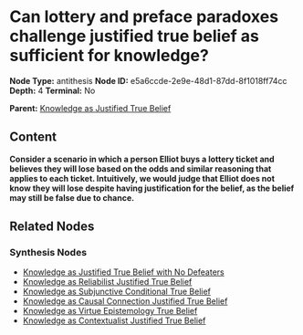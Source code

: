 # Can lottery and preface paradoxes challenge justified true belief as sufficient for knowledge?

**Node Type:** antithesis
**Node ID:** e5a6ccde-2e9e-48d1-87dd-8f1018ff74cc
**Depth:** 4
**Terminal:** No

**Parent:** [Knowledge as Justified True Belief](knowledge-as-justified-true-belief-synthesis-a820f1a7-77ed-4fcb-bdfe-360d5c631bc0.md)

## Content

**Consider a scenario in which a person Elliot buys a lottery ticket and believes they will lose based on the odds and similar reasoning that applies to each ticket. Intuitively, we would judge that Elliot does not know they will lose despite having justification for the belief, as the belief may still be false due to chance.**

## Related Nodes

### Synthesis Nodes

- [Knowledge as Justified True Belief with No Defeaters](knowledge-as-justified-true-belief-with-no-defeaters-synthesis-515537aa-ce13-459b-8074-e875059e1a9f.md)
- [Knowledge as Reliabilist Justified True Belief](knowledge-as-reliabilist-justified-true-belief-synthesis-5a0a34a5-3cfa-4cf7-865e-e4f9cd754612.md)
- [Knowledge as Subjunctive Conditional True Belief](knowledge-as-subjunctive-conditional-true-belief-synthesis-7df843df-fe61-49b7-b5bb-256d573f3fa8.md)
- [Knowledge as Causal Connection Justified True Belief](knowledge-as-causal-connection-justified-true-belief-synthesis-44c6615d-1b71-4b0e-816e-0b0d1522ab12.md)
- [Knowledge as Virtue Epistemology True Belief](knowledge-as-virtue-epistemology-true-belief-synthesis-29940ec6-58ae-4135-9dd1-af334592f975.md)
- [Knowledge as Contextualist Justified True Belief](knowledge-as-contextualist-justified-true-belief-synthesis-e4297660-21da-44dc-861a-30b9cfa4938d.md)
